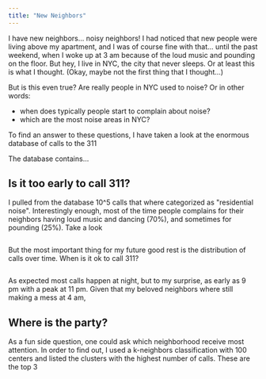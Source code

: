 ```yaml
---
title: "New Neighbors"
---
```


I have new neighbors... noisy neighbors! I had noticed that new people were living above my apartment, and I was of course fine with that... until the past weekend, when I woke up at 3 am because of the loud music and pounding on the floor. But hey, I live in NYC, the city that never sleeps. Or at least this is what I thought. (Okay, maybe not the first thing that I thought...)

But is this even true? Are really people in NYC used to noise? Or in other words:
* when does typically people start to complain about noise?
* which are the most noise areas in NYC?

To find an answer to these questions, I have taken a look at the enormous database of calls to the 311

The database contains...

## Is it too early to call 311?

I pulled from the database 10^5 calls that where categorized as "residential noise". Interestingly enough, most of the time people complains for their neighbors having loud music and dancing (70%), and sometimes for pounding (25%). Take a look

<img src="https://gt987.github.io/assets/images/calls_dist.png" alt="">

But the most important thing for my future good rest is the distribution of calls over time. When is it ok to call 311?

<img src="https://gt987.github.io/assets/images/calls_hist.png" alt="">

As expected most calls happen at night, but to my surprise, as early as 9 pm with a peak at 11 pm.
Given that my beloved neighbors where still making a mess at 4 am,

## Where is the party?

As a fun side question, one could ask which neighborhood receive most attention. In order to find out, I used a k-neighbors classification with 100 centers and listed the clusters with the highest number of calls. These are the top 3

<img src="https://gt987.github.io/assets/images/noisy.png" alt="">
